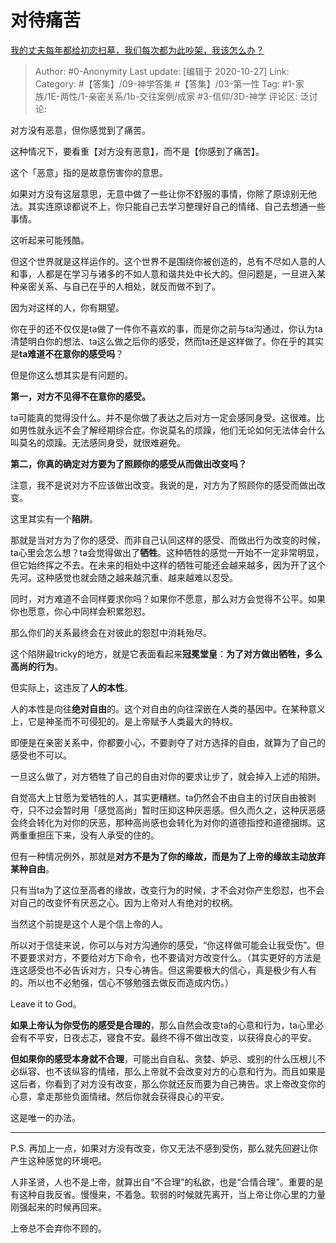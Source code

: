 # 对待痛苦
[我的丈夫每年都给初恋扫墓，我们每次都为此吵架，我该怎么办？](https://www.zhihu.com/question/58202177/answer/1544436632)

> Author: #0-Anonymity
> Last update: [编辑于 2020-10-27]
> Link:
> Category: #【答集】/09-神学答集 #【答集】/03-第一性 
> Tag: #1-家族/1E-两性/1-亲密关系/1b-交往案例/成家 #3-信仰/3D-神学
> 评论区:
> 泛讨论:

对方没有恶意，但你感觉到了痛苦。

这种情况下，要看重【对方没有恶意】，而不是【你感到了痛苦】。

这个「恶意」指的是故意伤害你的意思。

如果对方没有这层意思，无意中做了一些让你不舒服的事情，你除了原谅别无他法。其实连原谅都说不上，你只能自己去学习整理好自己的情绪、自己去想通一些事情。

这听起来可能残酷。

但这个世界就是这样运作的。这个世界不是围绕你被创造的，总有不尽如人意的人和事，人都是在学习与诸多的不如人意和谐共处中长大的。但问题是，一旦进入某种亲密关系、与自己在乎的人相处，就反而做不到了。

因为对这样的人，你有期望。

你在乎的还不仅仅是ta做了一件你不喜欢的事，而是你之前与ta沟通过，你认为ta清楚明白你的想法、ta这么做之后你的感受，然而ta还是这样做了。你在乎的其实是**ta难道不在意你的感受吗**？

但是你这么想其实是有问题的。

**第一，对方不见得不在意你的感受。**

ta可能真的觉得没什么。并不是你做了表达之后对方一定会感同身受。这很难。比如男性就永远不会了解经期综合症。你说莫名的烦躁，他们无论如何无法体会什么叫莫名的烦躁。无法感同身受，就很难避免。

**第二，你真的确定对方要为了照顾你的感受从而做出改变吗？**

注意，我不是说对方不应该做出改变。我说的是，对方为了照顾你的感受而做出改变。

这里其实有一个**陷阱**。

那就是当对方为了你的感受、而非自己认同这样的感受、而做出行为改变的时候，ta心里会怎么想？ta会觉得做出了**牺牲**。这种牺牲的感觉一开始不一定非常明显，但它始终挥之不去。在未来的相处中这样的牺牲可能还会越来越多，因为开了这个先河。这种感觉也就会随之越来越沉重、越来越难以忍受。

同时，对方难道不会同样要求你吗？如果你不愿意，那么对方会觉得不公平。如果你也愿意，你心中同样会积累怨怼。

那么你们的关系最终会在对彼此的怨怼中消耗殆尽。

这个陷阱最tricky的地方，就是它表面看起来**冠冕堂皇**：**为了对方做出牺牲，多么高尚的行为**。

但实际上，这违反了**人的本性**。

人的本性是向往**绝对自由**的。这个对自由的向往深嵌在人类的基因中。在某种意义上，它是神圣而不可侵犯的。是上帝赋予人类最大的特权。

即便是在亲密关系中，你都要小心，不要剥夺了对方选择的自由，就算为了自己的感受也不可以。

一旦这么做了，对方牺牲了自己的自由对你的要求让步了，就会掉入上述的陷阱。

自觉高大上甘愿为爱牺牲的人，其实更糟糕。ta仍然会不由自主的讨厌自由被剥夺，只不过会暂时用「感觉高尚」暂时压抑这种厌恶感。但久而久之，这种厌恶感会终会转化为对你的厌恶，那种高尚感也会转化为对你的道德指控和道德捆绑。这两重重担压下来，没有人承受的住的。

但有一种情况例外，那就是**对方不是为了你的缘故，而是为了上帝的缘故主动放弃某种自由**。

只有当ta为了这位至高者的缘故，改变行为的时候，才不会对你产生怨怼，也不会对自己的改变怀有厌恶之心。因为上帝对人有绝对的权柄。

当然这个前提是这个人是个信上帝的人。

所以对于信徒来说，你可以与对方沟通你的感受，“你这样做可能会让我受伤”。但不要要求对方，不要给对方下命令，也不要请对方改变什么。（其实更好的方法是连这感受也不必告诉对方，只专心祷告。但这需要极大的信心，真是极少有人有的。所以也不必勉强，信心不够勉强去做反而造成内伤。）

Leave it to God。

**如果上帝认为你受伤的感受是合理的**，那么自然会改变ta的心意和行为，ta心里必会有不平安，日夜忐忑，寝食不安。最终不得不做出改变，以获得良心的平安。

**但如果你的感受本身就不合理**，可能出自自私、贪婪、妒忌、或别的什么压根儿不必纵容、也不该纵容的情绪，那么上帝就不会改变对方的心意和行为。而且如果是这后者，你看到了对方没有改变，那么你就还反而要为自己祷告。求上帝改变你的心意，拿走那些负面情绪。然后你就会获得良心的平安。

这是唯一的办法。

---

P.S. 再加上一点，如果对方没有改变，你又无法不感到受伤，那么就先回避让你产生这种感觉的环境吧。

人非圣贤，人也不是上帝，就算出自“不合理”的私欲，也是“合情合理”。重要的是有这种自我反省。慢慢来，不着急。软弱的时候就先离开，当上帝让你心里的力量刚强起来的时候再回来。

上帝总不会弃你不顾的。
